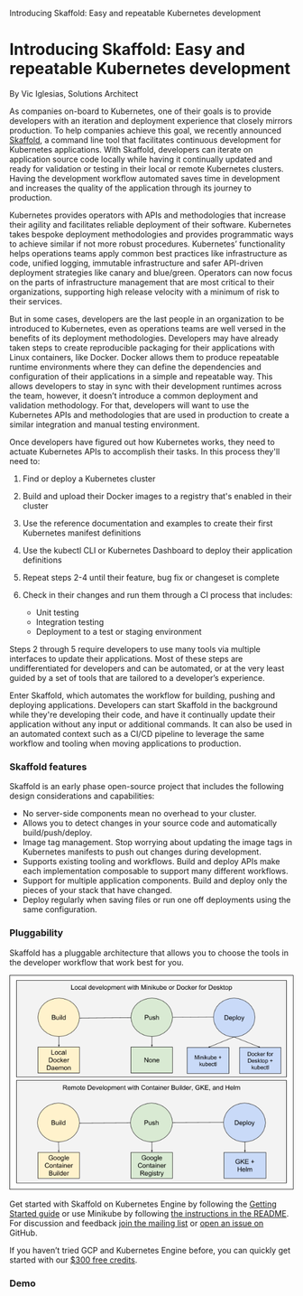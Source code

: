 Introducing Skaffold: Easy and repeatable Kubernetes development

# Introducing Skaffold: Easy and repeatable Kubernetes development

By Vic Iglesias, Solutions Architect

As companies on-board to Kubernetes, one of their goals is to provide developers with an iteration and deployment experience that closely mirrors production. To help companies achieve this goal, we recently announced [Skaffold](https://github.com/GoogleCloudPlatform/skaffold), a command line tool that facilitates continuous development for Kubernetes applications. With Skaffold, developers can iterate on application source code locally while having it continually updated and ready for validation or testing in their local or remote Kubernetes clusters. Having the development workflow automated saves time in development and increases the quality of the application through its journey to production.

Kubernetes provides operators with APIs and methodologies that increase their agility and facilitates reliable deployment of their software. Kubernetes takes bespoke deployment methodologies and provides programmatic ways to achieve similar if not more robust procedures. Kubernetes’ functionality helps operations teams apply common best practices like infrastructure as code, unified logging, immutable infrastructure and safer API-driven deployment strategies like canary and blue/green. Operators can now focus on the parts of infrastructure management that are most critical to their organizations, supporting high release velocity with a minimum of risk to their services.

But in some cases, developers are the last people in an organization to be introduced to Kubernetes, even as operations teams are well versed in the benefits of its deployment methodologies. Developers may have already taken steps to create reproducible packaging for their applications with Linux containers, like Docker. Docker allows them to produce repeatable runtime environments where they can define the dependencies and configuration of their applications in a simple and repeatable way. This allows developers to stay in sync with their development runtimes across the team, however, it doesn’t introduce a common deployment and validation methodology. For that, developers will want to use the Kubernetes APIs and methodologies that are used in production to create a similar integration and manual testing environment.

Once developers have figured out how Kubernetes works, they need to actuate Kubernetes APIs to accomplish their tasks. In this process they'll need to:

1. Find or deploy a Kubernetes cluster

2. Build and upload their Docker images to a registry that's enabled in their cluster

3. Use the reference documentation and examples to create their first Kubernetes manifest definitions

4. Use the kubectl CLI or Kubernetes Dashboard to deploy their application definitions

5. Repeat steps 2-4 until their feature, bug fix or changeset is complete
6. Check in their changes and run them through a CI process that includes:

    - Unit testing
    - Integration testing
    - Deployment to a test or staging environment

Steps 2 through 5 require developers to use many tools via multiple interfaces to update their applications. Most of these steps are undifferentiated for developers and can be automated, or at the very least guided by a set of tools that are tailored to a developer’s experience.

Enter Skaffold, which automates the workflow for building, pushing and deploying applications. Developers can start Skaffold in the background while they're developing their code, and have it continually update their application without any input or additional commands. It can also be used in an automated context such as a CI/CD pipeline to leverage the same workflow and tooling when moving applications to production.

### Skaffold features

Skaffold is an early phase open-source project that includes the following design considerations and capabilities:

- No server-side components mean no overhead to your cluster.
- Allows you to detect changes in your source code and automatically build/push/deploy.
- Image tag management. Stop worrying about updating the image tags in Kubernetes manifests to push out changes during development.
- Supports existing tooling and workflows. Build and deploy APIs make each implementation composable to support many different workflows.
- Support for multiple application components. Build and deploy only the pieces of your stack that have changed.
- Deploy regularly when saving files or run one off deployments using the same configuration.

### Pluggability

Skaffold has a pluggable architecture that allows you to choose the tools in the developer workflow that work best for you.

[![skaffold-1.png](../_resources/8c98bc6bdaf681b2b72963b9e9c42e47.png)](https://2.bp.blogspot.com/-OQ9sELmcJSU/Wqv20l0swQI/AAAAAAAAFJ0/qL-6Ft71_BQIOSkTkj2mfStLUbUKX0sugCLcBGAs/s1600/skaffold-1.png)

Get started with Skaffold on Kubernetes Engine by following the [Getting Started guide](https://github.com/GoogleCloudPlatform/skaffold/blob/master/docs/quickstart-gke.md) or use Minikube by following [the instructions in the README](https://github.com/GoogleCloudPlatform/skaffold#getting-started-with-local-tooling). For discussion and feedback [join the mailing list](https://groups.google.com/forum/#!forum/skaffold-users) or [open an issue on](https://github.com/GoogleCloudPlatform/skaffold/issues) GitHub.

If you haven’t tried GCP and Kubernetes Engine before, you can quickly get started with our [$300 free credits](https://cloud.google.com/free/).

### Demo